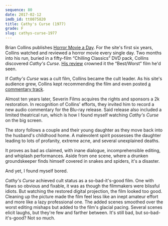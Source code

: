 ```yaml
---
sequence: 80
date: 2017-02-12
imdb_id: tt0075820
title: Cathy's Curse (1977)
grade: F
slug: cathys-curse-1977
---
```


Brian Collins publishes [Horror Movie a Day](http://horror-movie-a-day.blogspot.com/). For the site's first six years, Collins watched and reviewed a horror movie every single day. Two months into his run, buried in a fifty-film “Chilling Classics” DVD pack, Collins discovered _Cathy's Curse_. [His review](http://horror-movie-a-day.blogspot.com/2007/04/cathys-curse.html) crowned it the “Best/Worst” film he'd seen.

If _Cathy's Curse_ was a cult film, Collins became the cult leader. As his site's audience grew, Collins kept recommending the film and even posted [a commentary track](http://horror-movie-a-day.blogspot.com/2009/03/cathys-curse-commentary-now-live.html).

Almost ten years later, Severin Films acquires the rights and sponsors a 2k restoration. In recognition of Collins' efforts, they invited him to record a new audio commentary for the Blu-ray release. Said release also included a limited theatrical run, which is how I found myself watching _Cathy's Curse_ on the big screen.

The story follows a couple and their young daughter as they move back into the husband's childhood home. A malevolent spirit possesses the daughter leading to lots of profanity, extreme acne, and several unexplained deaths.

It proves as bad as claimed, with inane dialogue, incomprehensible editing, and whiplash performances. Aside from one scene, where a drunken groundskeeper finds himself covered in snakes and spiders, it's a disaster.

And yet, I found myself bored.

_Cathy's Curse_ achieved cult status as a so-bad-it's-good film. One with flaws so obvious and fixable, it was as though the filmmakers were blissful idiots. But watching the restored digital projection, the film looked too good. Cleaning up the picture made the film feel less like an inept amateur effort and more like a lazy professional one. The added scenes smoothed over the worst editing mishaps but added to the film's glacial pacing. Several scenes elicit laughs, but they're few and farther between. It's still bad, but so-bad-it's-good? Not so much.
